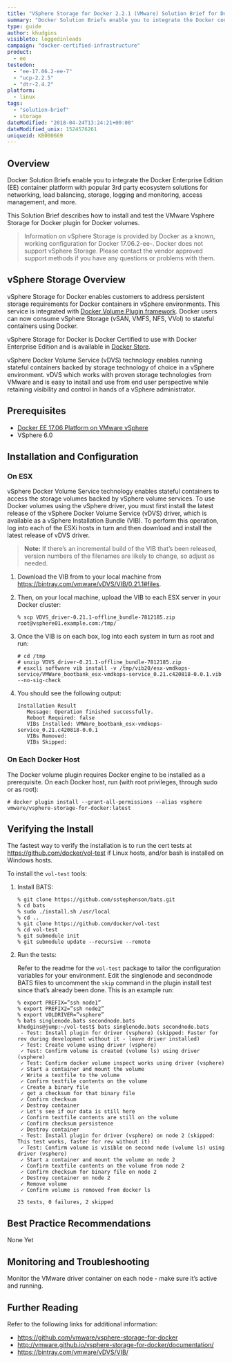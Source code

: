 ```yaml
---
title: "VSphere Storage for Docker 2.2.1 (VMware) Solution Brief for Docker Enterprise Edition 17.06"
summary: "Docker Solution Briefs enable you to integrate the Docker container platform with popular 3rd party ecosystem solutions. This Solution Brief describes how to install and test the VMware Vsphere Storage for Docker plugin for Docker volumes."
type: guide
author: khudgins
visibleto: loggedinleads
campaign: "docker-certified-infrastructure"
product:
  - ee
testedon:
  - "ee-17.06.2-ee-7"
  - "ucp-2.2.5"
  - "dtr-2.4.2"
platform:
  - linux
tags:
  - "solution-brief"
  - storage
dateModified: "2018-04-24T13:24:21+00:00"
dateModified_unix: 1524576261
uniqueid: KB000669
---
```


## Overview

Docker Solution Briefs enable you to integrate the Docker Enterprise Edition (EE) container platform with popular 3rd party ecosystem solutions for networking, load balancing, storage, logging and monitoring, access management, and more.

This Solution Brief describes how to install and test the VMware Vsphere Storage for Docker plugin for Docker volumes.

> Information on vSphere Storage is provided by Docker as a known, working configuration for Docker 17.06.2-ee-. Docker does not support vSphere Storage.  Please contact the vendor approved support methods if you have any questions or problems with them.

## vSphere Storage Overview

vSphere Storage for Docker enables customers to address persistent storage requirements for Docker containers in vSphere environments. This service is integrated with [Docker Volume Plugin framework](https://docs.docker.com/engine/extend/). Docker users can now consume vSphere Storage (vSAN, VMFS, NFS, VVol) to stateful containers using Docker.

vSphere Storage for Docker is Docker Certified to use with Docker Enterprise Edition and is available in [Docker Store]().

vSphere Docker Volume Service (vDVS) technology enables running stateful containers backed by storage technology of choice in a vSphere environment. vDVS which works with proven storage technologies from VMware and is easy to install and use from end user perspective while retaining visibility and control in hands of a vSphere administrator.


## Prerequisites

- [Docker EE 17.06 Platform on VMware vSphere](https://success.docker.com/article/certified-infrastructures-vmware-vsphere)
- VSphere 6.0

## Installation and Configuration

### On ESX

vSphere Docker Volume Service technology enables stateful containers to access the storage volumes backed by vSphere volume services. To use Docker volumes using the vSphere driver, you must first install the latest release of the vSphere Docker Volume Service (vDVS) driver, which is available as a vSphere Installation Bundle (VIB). To perform this operation, log into each of the ESXi hosts in turn and then download and install the latest release of vDVS driver.

> **Note:** If there’s an incremental build of the VIB that’s been released, version numbers of the filenames are likely to change, so adjust as needed.

1. Download the VIB from to your local machine from <https://bintray.com/vmware/vDVS/VIB/0.21.1#files>.

2. Then, on your local machine, upload the VIB to each ESX server in your Docker cluster:

    ```
    % scp VDVS_driver-0.21.1-offline_bundle-7812185.zip root@vsphere01.example.com:/tmp/
    ```

3. Once the VIB is on each box, log into each system in turn as root and run:

    ```
    # cd /tmp
    # unzip VDVS_driver-0.21.1-offline_bundle-7812185.zip
    # esxcli software vib install -v /tmp/vib20/esx-vmdkops-service/VMWare_bootbank_esx-vmdkops-service_0.21.c420818-0.0.1.vib  --no-sig-check
    ```

4. You should see the following output:

    ```
    Installation Result
       Message: Operation finished successfully.
       Reboot Required: false
       VIBs Installed: VMWare_bootbank_esx-vmdkops-service_0.21.c420818-0.0.1
       VIBs Removed:
       VIBs Skipped:
    ```

### On Each Docker Host

The Docker volume plugin requires Docker engine to be installed as a prerequisite. On each Docker host, run (with root privileges, through sudo or as root):

```
# docker plugin install --grant-all-permissions --alias vsphere vmware/vsphere-storage-for-docker:latest
```

## Verifying the Install

The fastest way to verify the installation is to run the cert tests at <https://github.com/docker/vol-test> if Linux hosts, and/or bash is installed on Windows hosts.

To install the `vol-test` tools:

1. Install BATS:

    ```
    % git clone https://github.com/sstephenson/bats.git
    % cd bats
    % sudo ./install.sh /usr/local
    % cd ..
    % git clone https://github.com/docker/vol-test
    % cd vol-test
    % git submodule init
    % git submodule update --recursive --remote
    ```

2. Run the tests:

    Refer to the readme for the `vol-test` package to tailor the configuration variables for your environment. Edit the singlenode and secondnode BATS files to uncomment the `skip` command in the plugin install test since that’s already been done. This is an example run:

    ```
    % export PREFIX=”ssh node1”
    % export PREFIX2=”ssh node2”
    % export VOLDRIVER=”vsphere”
    % bats singlenode.bats secondnode.bats
    khudgins@jump:~/vol-test$ bats singlenode.bats secondnode.bats
     - Test: Install plugin for driver (vsphere) (skipped: Faster for rev during development without it - leave driver installed)
     ✓ Test: Create volume using driver (vsphere)
     ✓ Test: Confirm volume is created (volume ls) using driver (vsphere)
     ✓ Test: Confirm docker volume inspect works using driver (vsphere)
     ✓ Start a container and mount the volume
     ✓ Write a textfile to the volume
     ✓ Confirm textfile contents on the volume
     ✓ Create a binary file
     ✓ get a checksum for that binary file
     ✓ Confirm checksum
     ✓ Destroy container
     ✓ Let's see if our data is still here
     ✓ Confirm textfile contents are still on the volume
     ✓ Confirm checksum persistence
     ✓ Destroy container
     - Test: Install plugin for driver (vsphere) on node 2 (skipped: This test works, faster for rev without it)
     ✓ Test: Confirm volume is visible on second node (volume ls) using driver (vsphere)
     ✓ Start a container and mount the volume on node 2
     ✓ Confirm textfile contents on the volume from node 2
     ✓ Confirm checksum for binary file on node 2
     ✓ Destroy container on node 2
     ✓ Remove volume
     ✓ Confirm volume is removed from docker ls

    23 tests, 0 failures, 2 skipped
    ```

## Best Practice Recommendations

None Yet

## Monitoring and Troubleshooting

Monitor the VMware driver container on each node - make sure it’s active and running.

## Further Reading

Refer to the following links for additional information:

- <https://github.com/vmware/vsphere-storage-for-docker>
- <http://vmware.github.io/vsphere-storage-for-docker/documentation/>
- <https://bintray.com/vmware/vDVS/VIB/>
